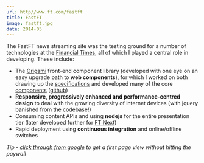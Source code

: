 ```yaml
---
url: http//www.ft.com/fastft
title: FastFT
image: fastft.jpg
date: 2014-05
---
```

The FastFT news streaming site was the testing ground for a number of technologies at the [Financial Times](http://www.ft.com), all of which I played a central role in developing. These include:

* The [Origami](http://origami.ft.com/) front-end component library (developed with one eye on an easy upgrade path to **web components**), for which I worked on both drawing up the [specifications](http://origami.ft.com/docs/component-spec/) and developed many of the core [components](http://registry.origami.ft.com/components) ([github](https://github.com/Financial-Times/?query=o-))
* **Responsive, progressively enhanced and performance-centred design** to deal with the growing diversity of internet devices (with jquery banished from the codebase!) 
* Consuming content APIs and using **nodejs** for the entire presentation tier (later developed further for [FT Next](https://github.com/Financial-Times/?query=next-))
* Rapid deployment using **continuous integration** and online/offline switches

*Tip - [click through from google](https://www.google.co.uk/search?q=fastft) to get a first page view without hitting the paywall*